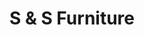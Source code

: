 ---
title: "S & S Furniture"
url: /cleburne/s-and-s-furniture-south-main-street/
shop: furniture
---